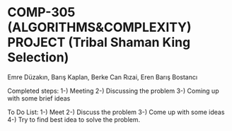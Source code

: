 # COMP-305 (ALGORITHMS&COMPLEXITY) PROJECT (Tribal Shaman King Selection)
Emre Düzakın, Barış Kaplan, Berke Can Rızai, Eren Barış Bostancı 


Completed steps: 
1-) Meeting
2-) Discussing the problem
3-) Coming up with some brief ideas




To Do List: 
1-) Meet 
2-) Discuss the problem
3-) Come up with some ideas
4-) Try to find best idea to solve the problem.
